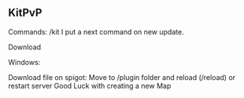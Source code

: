 ## KitPvP
Commands:
  /kit <number>
I put a next command on new update.


Download

Windows:

Download file on spigot: 
Move to /plugin folder and reload (/reload) or restart server
Good Luck with creating a new Map

 
